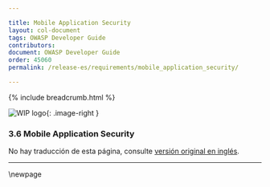 ```yaml
---

title: Mobile Application Security
layout: col-document
tags: OWASP Developer Guide
contributors:
document: OWASP Developer Guide
order: 45060
permalink: /release-es/requirements/mobile_application_security/

---
```


{% include breadcrumb.html %}

<style type="text/css">
.image-right {
  height: 180px;
  display: block;
  margin-left: auto;
  margin-right: auto;
  float: right;
}
</style>

![WIP logo](../../../assets/images/dg_wip.png "Trabajo en curso"){: .image-right }

### 3.6 Mobile Application Security

No hay traducción de esta página, consulte [versión original en inglés][release0506].

----

[release0506]: https://github.com/OWASP/www-project-developer-guide/blob/main/release/05-requirements/06-mas.md

\newpage
